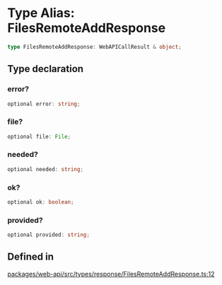 # Type Alias: FilesRemoteAddResponse

```ts
type FilesRemoteAddResponse: WebAPICallResult & object;
```

## Type declaration

### error?

```ts
optional error: string;
```

### file?

```ts
optional file: File;
```

### needed?

```ts
optional needed: string;
```

### ok?

```ts
optional ok: boolean;
```

### provided?

```ts
optional provided: string;
```

## Defined in

[packages/web-api/src/types/response/FilesRemoteAddResponse.ts:12](https://github.com/slackapi/node-slack-sdk/blob/main/packages/web-api/src/types/response/FilesRemoteAddResponse.ts#L12)
